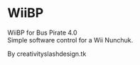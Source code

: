 WiiBP
=====

WiiBP for Bus Pirate 4.0
<br>
Simple software control for a Wii Nunchuk.


By creativityslashdesign.tk
